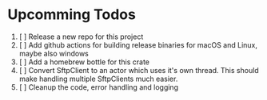 # Upcomming Todos

1. [ ] Release a new repo for this project
2. [ ] Add github actions for building release binaries for macOS and Linux, maybe also windows
3. [ ] Add a homebrew bottle for this crate
4. [ ] Convert SftpClient to an actor which uses it's own thread. This should make handling multiple SftpClients much easier.
5. [ ] Cleanup the code, error handling and logging
